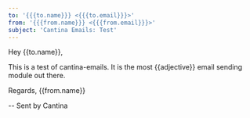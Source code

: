 ```yaml
---
to: '{{{to.name}}} <{{{to.email}}}>'
from: '{{{from.name}}} <{{{from.email}}}>'
subject: 'Cantina Emails: Test'
---
```

Hey {{to.name}},

This is a test of cantina-emails. It is the most {{adjective}} email sending
module out there.

Regards,
{{from.name}}

--
Sent by Cantina